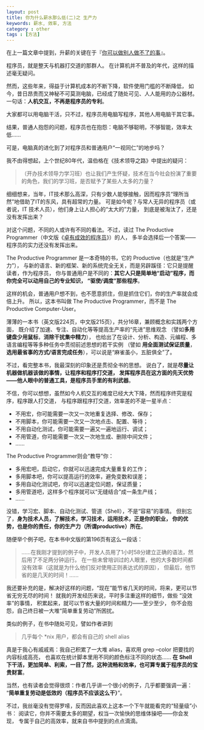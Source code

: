 ```yaml
---
layout: post
title: 你为什么薪水那么低(二)之 生产力
keywords: 薪水, 效率, 方法
category : other
tags : [方法]
---
```


在上一篇文章中提到，升薪的关键在于『[你可以做别人做不了的事](https://justjavac.com/other/2012/09/21/why-are-you-so-low-salary.html)』。

程序员，就是整天与机器打交道的那群人。 
在计算机并不普及的年代，这样的描述毫无疑问。

然而，这些年来，得益于计算机成本的不断下降，软件使用门槛的不断降低，
如今，昔日昂贵而又神秘不可莫测电脑，已经成了随处可见、人人能用的办公器材。
一句话：**人机交互，不再是程序员的专利**。

大家都可以用电脑干活，只不过，程序员用电脑写程序，其他人用电脑干其它事。 

结果，普通人抱怨的问题，程序员也在抱怨：电脑不够聪明，不够智能，效率太低…… 
 
可是，电脑真的进化到了对程序员和普通用户“一视同仁”的地步吗？ 
 
我不由得想起，上个世纪80年代，温伯格在《技术领导之路》中提出的疑问： 

>  （开办技术领导力学习班）也让我们产生怀疑，技术在当今社会扮演了重要的角色，我们的学习班，是否赋予了某些人太多的力量？ 
 
细细想来，当年，IT技术那么高深，只有少数人能够接触，因而程序员“理所当然”地借助了IT的东风，具有超常的力量。
可是如今呢？与常人无异的程序员（或者说，IT 技术人员），他们身上让人担心的“太大的”力量，
到底是被淘汰了，还是没有发挥出来？ 
 
对这个问题，不同的人或许有不同的看法。不过，读过 The Productive Programmer（中文版《[卓有成效的程序员](https://www.amazon.cn/gp/product/B001XCWFOI/ref=as_li_ss_tl?ie=UTF8&camp=536&creative=3132&creativeASIN=B001XCWFOI&linkCode=as2&tag=cfjh-23)》）的人，
多半会选择后一个答案——程序员的实力还没有发挥出来。 
 
The Productive Programmer 是一本奇特的书，它的 Productive（也就是“生产力”），
与新的语言、新的框架、新的系统完全无关，而是另辟蹊径：它只是提醒读者，作为程序员，
你与普通用户是不同的：**其它人只是简单地“启动”程序，而你完全可以动用自己的专业知识，
“驱使/调度”那些程序**。

这样的机会，普通用户想不到，也不愿意抓住，但是抓住它们，你的生产率就会成倍上升。
所以，这本书叫做 The Productive Programmer，而不是 The Productive Computer-User。 
 
薄薄的一本书（英文版224页，中文版215页），共分16章，兼顾概念和实践两个方面，
既介绍了加速、专注、自动化等等提高生产率的“先进”思维观念
（譬如**多用键盘少用鼠标**，**消除干扰集中精力**），
也给出了在设计、分析、构造、元编程、多语言编程等等多种任务中贯彻前述思想的若干实例
（譬如 **用全面测试保证质量**，**选用最省事的方式/语言完成任务**），可以说是“麻雀虽小，五脏俱全”了。 
 
不过，看完整本书，我最深刻的印象还是贯彻全书的思想。
说白了，就是**尽量让机器做机器该做的事情，让程序和程序打交道，
发挥程序员在这方面的先天优势——他人眼中的普通工具，是程序员手里的有利武器**。 

不信，你可以想想，虽然如今人机交互的难度已经大大下降，然而程序终究是程序，程序跟人打交道，
与程序跟程序打交道，效率差的不是一星半点： 

<ul>
  <li>不用宏，你可能需要一次又一次地重复选择、修改、保存； </li>
  <li>不用脚本，你可能需要一次又一次地点击、配置、等待； </li>
  <li>不用自动化测试，你可能需要一遍又一遍地运行、调试； </li>
  <li>不用管道，你可能需要一次又一次地生成、删除中间文件； </li>
  <li>…… </li>
</ul>
 
The Productive Programmer则会“教导”你： 

<ul>
  <li>多用宏吧，启动它，你就可以迅速完成大量重复的工作； </li>
  <li>多用脚本吧，你可以提高运行的效率，避免变数和误差； </li>
  <li>多用自动化测试吧，你可以迅速定位问题，保证质量； </li>
  <li>多用管道吧，这样多个程序就可以“无缝结合”成一条生产线； </li>
  <li>…… </li>
 </ul>
 
没错，学习宏、脚本、自动化测试、管道（Shell），不是“容易”的事情。
但别忘了，**身为技术人员，了解技术，学习技术，运用技术，正是你的职业，
你的优势，也是你的责任，你的生产力（所谓productive）所在**。

随便举个例子吧，在本书中文版的第196页有这么一段话： 
 
>  ……在我刚才提到的例子中，开发人员用了1小时58分建立正确的语法，然后用了不足两分钟运行。
> 在一些未曾培训过的人眼里，他的大多数时间都没有效率（这就是为什么他们反对使用正则表达式的原因），
> 但最后，他节省的是几天的时间！…… 
 
我还要补充的是，解决好这样的问题，“现在”能节省几天的时间，将来，更可以节省无穷无尽的时间！
就我的开发经历来说，平时多注重这样的细节，做些 “没效率”的事情，
积累起来，就可以节省大量的时间和精力——至少至少，
你不会抱怨，自己终日被一大堆“简单重复劳动”所困扰。 
 
类似的例子，在书中随处可见，譬如作者讲到

> 几乎每个 *nix 用户，都会有自己的 shell alias

真是于我心有戚戚焉：我自己积累了一大堆 alias，喜欢用 grep –color 把要找的内容标成高亮，
也喜欢在统计脚本里用不同的颜色标注不同的状态……
**在 Shell 下干活，更加简单、利索，一目了然，这种流畅和效率，也可算专属于程序员的宝贵财富**。 
 
当然，也有读者会觉得很烦：作者几乎讲一个很小的例子，几乎都要强调一遍：
“**简单重复劳动是低效的（程序员不应该这么干）**”。

不过，我丝毫没有觉得罗嗦，反而因此喜欢上这本一个下午就能看完的“轻量级”小书：
阅读它，你并不需要太多的期望，权当一次愉快的思维体操吧——你会发现，
专属于自己的高效率，就来自书中提到的点点滴滴。